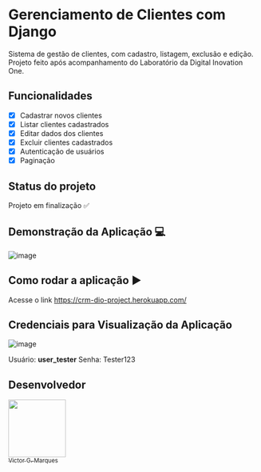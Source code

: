 # Gerenciamento de Clientes com Django
Sistema de gestão de clientes, com cadastro, listagem, exclusão e edição. Projeto feito após acompanhamento do Laboratório da Digital Inovation One.

## Funcionalidades
- [x] Cadastrar novos clientes
- [x] Listar clientes cadastrados
- [x] Editar dados dos clientes
- [x] Excluir clientes cadastrados
- [x] Autenticação de usuários
- [x] Paginação     

## Status do projeto
Projeto em finalização ✅

## Demonstração da Aplicação 💻
![image](https://user-images.githubusercontent.com/86068797/152844405-eb3c0860-2053-4d77-a9c7-03b7dd69cfd8.png)

## Como rodar a aplicação ▶
Acesse o link https://crm-dio-project.herokuapp.com/

## Credenciais para Visualização da Aplicação
![image](https://user-images.githubusercontent.com/86068797/152844175-1350258f-1a55-4242-95a9-cc7d308491be.png)

Usuário: **user_tester**
Senha: Tester123


## Desenvolvedor
[<img src="https://avatars.githubusercontent.com/u/86068797?s=400&u=043c0b1479770ac997f0cf5a31c986a2815ce810&v=4" width=115 > <br> <sub> Victor G. Marques </sub>](https://www.linkedin.com/in/victor-marques-profile/) 
